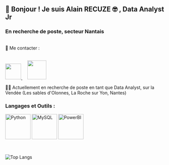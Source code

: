 ## 👋 Bonjour ! Je suis Alain RECUZE :nerd_face: , Data Analyst Jr
### En recherche de poste, secteur Nantais

<br>
👀 Me contacter :
<br> <br>

<a href="mailto:alain.recuze@gmail.com" target="_blank"> <img src="https://cdn2.iconfinder.com/data/icons/social-icons-33/128/Google-256.png" style="width:50px; height:50px; object-fit: cover;" >
  </a>     <a href="https://www.linkedin.com/in/arecuze/" target="_blank"> <img src="https://cdn2.iconfinder.com/data/icons/social-media-and-payment/64/-15-256.png" style="width:60px; height:60px; object-fit: cover;" >
  </a>
  

👩‍💻 Actuellement en recherche de poste en tant que Data Analyst, sur la Vendée (Les sables d'Olonnes, La Roche sur Yon, Nantes)

### Langages et Outils : 

<img src="https://cdn3.iconfinder.com/data/icons/logos-and-brands-adobe/512/267_Python-256.png" alt="Python" style="width:80px; height:80px; object-fit: cover; "> <img src="https://cdn3.iconfinder.com/data/icons/file-extension-11/512/sql-file-extension-format-digital-256.png" alt="MySQL" style="width:80px; height:80px; object-fit: cover; "> <img src="https://cdn3.iconfinder.com/data/icons/business-intelligence-color/64/reporting-tools-business-graph-software-analyze-data-256.png" alt="PowerBI" style="width:80px; height:80px; object-fit: cover; ">

<br>

![Top Langs](https://github-readme-stats.vercel.app/api/top-langs/?username=el-alish&layout=compact)

<!---
El-alish/El-alish is a ✨ special ✨ repository because its `README.md` (this file) appears on your GitHub profile.
You can click the Preview link to take a look at your changes.
--->
